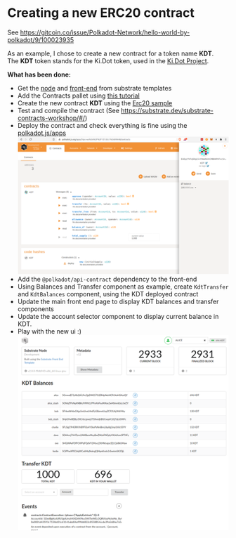 # Creating a new ERC20 contract

See https://gitcoin.co/issue/Polkadot-Network/hello-world-by-polkadot/9/100023935

As an example, I chose to create a new contract for a token name **KDT**.  
The **KDT** token stands for the Ki.Dot token, used in the [Ki.Dot Project](https://ki.dot.ltk.codes/#/).

**What has been done:**
- Get the [node](https://github.com/substrate-developer-hub/substrate-node-template) and [front-end](https://github.com/substrate-developer-hub/substrate-front-end-template) from substrate templates
- Add the Contracts pallet using [this tutorial](https://substrate.dev/docs/en/tutorials/add-contracts-pallet/)
- Create the new contract **KDT** using the [Erc20 sample](https://github.com/paritytech/ink/tree/master/examples/erc20)
- Test and compile the contract (See https://substrate.dev/substrate-contracts-workshop/#/)
- Deploy the contract and check everything is fine using the [polkadot.js/apps](https://polkadot.js.org/apps/?rpc=ws%3A%2F%2F127.0.0.1%3A9944#/contracts)
![](KDTDeployedContract.png)
- Add the `@polkadot/api-contract` dependency to the front-end
- Using Balances and Transfer component as example, create `KdtTransfer` and `KdtBalances` component, using the KDT deployed contract
- Update the main front end page to display KDT balances and transfer components
- Update the account selector component to display current balance in KDT.
- Play with the new ui :)
![](./KDTUi.png)
